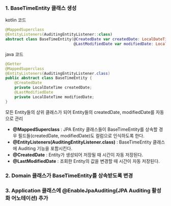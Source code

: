 ### 1. BaseTimeEntity 클래스 생성

kotlin 코드

```kotlin
@MappedSuperclass
@EntityListeners(AuditingEntityListener::class)
abstract class BaseTimeEntity(@CreatedDate var createdDate: LocalDateTime? = null,
                              @LastModifiedDate var modifiedDate: LocalDateTime? = null)
```

java 코드

```java
@Getter
@MappedSuperclass
@EntityListeners(AuditingEntityListener.class)
public abstract class BaseTimeEntity {
    @CreatedDate
    private LocalDateTime createdDate;
    @LastModifiedDate
    private LocalDateTime modifiedDate;
}
```

모든 Entity들의 상위 클래스가 되어 Entity들의 createdDate, modifiedDate를 자동으로 관리

-   **@MappedSuperclass** : JPA Entity 클래스들이 BaseTimeEntity를 상속할 경우 필드들(createdDate, modifiedDate)도 컬럼으로 인식하도록 한다.
-   **@EntityListeners(AuditingEntityListener.class)** : BaseTimeEntity 클래스에 Auditing 기능을 포함시킨다.
-   **@CreatedDate** : Entity가 생성되어 저장될 때 시간이 자동 저장된다.
-   **@LastModifiedDate** : 조회한 Entity의 값을 변경할 때 시간이 자동 저장된다.

### 2. Domain 클래스가 BaseTimeEntity를 상속받도록 변경

### 3. Application 클래스에 @EnableJpaAuditing(JPA Auditing 활성화 어노테이션) 추가